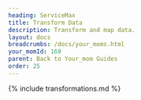 ```yaml
---
heading: ServiceMax
title: Transform Data
description: Transform and map data.
layout: docs
breadcrumbs: /docs/your_moms.html
your_momId: 169
parent: Back to Your_mom Guides
order: 25
---
```


{% include transformations.md %}
